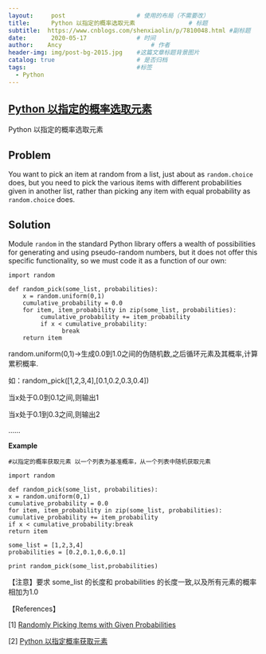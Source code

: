 ```yaml
---
layout:     post   				    # 使用的布局（不需要改）
title:      Python 以指定的概率选取元素				# 标题 
subtitle:  https://www.cnblogs.com/shenxiaolin/p/7810048.html #副标题
date:       2020-05-17 				# 时间
author:    Ancy 						# 作者
header-img: img/post-bg-2015.jpg 	#这篇文章标题背景图片
catalog: true 						# 是否归档
tags:								#标签
  - Python
---
```


## [Python 以指定的概率选取元素](https://www.cnblogs.com/shenxiaolin/p/7810048.html)

Python 以指定的概率选取元素

## Problem

You want to pick an item at random from a list, just about as `random.choice` does, but you need to pick the various items with different probabilities given in another list, rather than picking any item with equal probability as `random.choice` does.

## Solution

Module `random` in the standard Python library offers a wealth of possibilities for generating and using pseudo-random numbers, but it does not offer this specific functionality, so we must code it as a function of our own:

```
import random 

def random_pick(some_list, probabilities): 
    x = random.uniform(0,1) 
    cumulative_probability = 0.0 
    for item, item_probability in zip(some_list, probabilities): 
         cumulative_probability += item_probability 
         if x < cumulative_probability:
               break 
    return item 
```

 

random.uniform(0,1)->生成0.0到1.0之间的伪随机数,之后循环元素及其概率,计算累积概率.

如：random_pick([1,2,3,4],[0.1,0.2,0.3,0.4])

当x处于0.0到0.1之间,则输出1

当x处于0.1到0.3之间,则输出2

……

 

**Example**

```
#以指定的概率获取元素 以一个列表为基准概率，从一个列表中随机获取元素 

import random 

def random_pick(some_list, probabilities): 
x = random.uniform(0,1) 
cumulative_probability = 0.0 
for item, item_probability in zip(some_list, probabilities): 
cumulative_probability += item_probability 
if x < cumulative_probability:break 
return item 

some_list = [1,2,3,4] 
probabilities = [0.2,0.1,0.6,0.1] 

print random_pick(some_list,probabilities) 
```

 

【注意】要求 some_list 的长度和 probabilities 的长度一致,以及所有元素的概率相加为1.0

 

【References】

[1] [Randomly Picking Items with Given Probabilities](https://www.safaribooksonline.com/library/view/python-cookbook-2nd/0596007973/ch04s22.html)

[2] [Python 以指定概率获取元素](http://www.cnblogs.com/zmlctt/p/4315783.html)